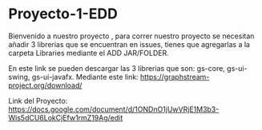 # Proyecto-1-EDD

Bienvenido a nuestro proyecto , para correr nuestro proyecto se necesitan añadir 3 librerias que se encuentran en issues, tienes que agregarlas a la carpeta Libraries mediante el ADD JAR/FOLDER.

En este link se pueden descargar las 3 librerias que son: gs-core, gs-ui-swing, gs-ui-javafx. Mediante este link: https://graphstream-project.org/download/  

Link del Proyecto: https://docs.google.com/document/d/1ONDnO1jUwVRjE1M3b3-Wis5dCU6LokCjEfw1rmZ19Ag/edit
